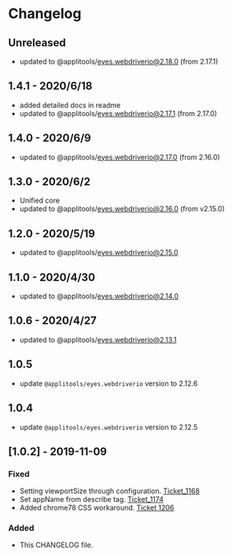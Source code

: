 # Changelog

## Unreleased
- updated to @applitools/eyes.webdriverio@2.18.0 (from 2.17.1)


## 1.4.1 - 2020/6/18

- added detailed docs in readme
- updated to @applitools/eyes.webdriverio@2.17.1 (from 2.17.0)

## 1.4.0 - 2020/6/9

- updated to @applitools/eyes.webdriverio@2.17.0 (from 2.16.0)

## 1.3.0 - 2020/6/2

- Unified core
- updated to @applitools/eyes.webdriverio@2.16.0 (from v2.15.0)

## 1.2.0 - 2020/5/19

- updated to @applitools/eyes.webdriverio@2.15.0

## 1.1.0 - 2020/4/30

- updated to @applitools/eyes.webdriverio@2.14.0

## 1.0.6 - 2020/4/27

- updated to @applitools/eyes.webdriverio@2.13.1

## 1.0.5

- update `@applitools/eyes.webdriverio` version to 2.12.6

## 1.0.4

- update `@applitools/eyes.webdriverio` version to 2.12.5

## [1.0.2] - 2019-11-09 
### Fixed
- Setting viewportSize through configuration. [Ticket_1168](https://trello.com/c/yPqI3erm)
- Set appName from describe tag. [Ticket_1174](https://trello.com/c/gIlKtwZU)
- Added chrome78 CSS workaround. [Ticket 1206](https://trello.com/c/euVqe1Sv)
### Added
- This CHANGELOG file.

